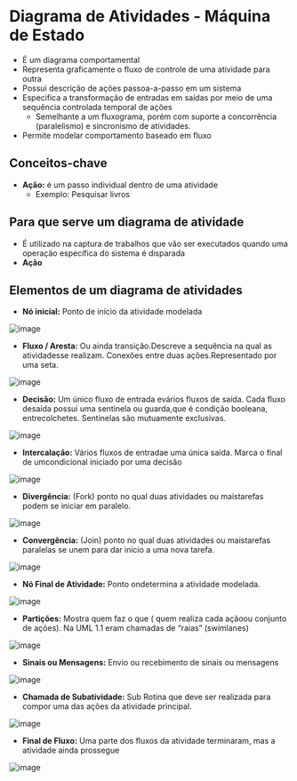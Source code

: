 # Diagrama de Atividades -  Máquina de Estado
* É um diagrama comportamental
* Representa graficamente o fluxo de controle de uma atividade para outra
* Possui descrição de ações passoa-a-passo em um sistema
* Especifica a transformação de entradas em saídas por meio de uma sequência controlada temporal de ações
  *  Semelhante a um fluxograma, porém com suporte a concorrência (paralelismo) e sincronismo de atividades.
* Permite modelar comportamento baseado em fluxo

## Conceitos-chave
* **Ação:** é um passo individual dentro de uma atividade
  * Exemplo: Pesquisar livros

## Para que serve um diagrama de atividade
* É utilizado na captura de trabalhos que vão ser executados quando uma operação específica do sistema é disparada
 * **Ação**

## Elementos de um diagrama de atividades
* **Nó inicial:** Ponto de início da atividade modelada

![image](https://github.com/user-attachments/assets/687de893-fde7-4e4d-9214-cd6327cddf44)

* **Fluxo / Aresta:** Ou ainda transição.Descreve a sequência na qual as atividadesse realizam. Conexões entre duas ações.Representado por uma seta.

![image](https://github.com/user-attachments/assets/fc146e78-cbf0-490b-9610-32697cfd0307)

* **Decisão:** Um único fluxo de entrada evários fluxos de saída. Cada fluxo desaída possui uma sentinela ou guarda,que é condição booleana, entrecolchetes. Sentinelas são mutuamente exclusivas.

![image](https://github.com/user-attachments/assets/6f013a1d-00fe-469d-94fa-36cfe1f5fba9)

* **Intercalação:** Vários fluxos de entradae uma única saída. Marca o final de umcondicional iniciado por uma decisão

![image](https://github.com/user-attachments/assets/b9342142-b8f9-4c99-bf5e-906740793621)

* **Divergência:** (Fork) ponto no qual duas atividades ou maistarefas podem se iniciar em paralelo.

![image](https://github.com/user-attachments/assets/3abb408a-184a-4d0c-839f-6fa40d9e3749)

* **Convergência:** (Join) ponto no qual duas atividades ou maistarefas paralelas se unem para dar início a uma nova tarefa.

![image](https://github.com/user-attachments/assets/edb09743-1b00-4b39-92e9-86eebe46c6f2)

* **Nó Final de Atividade:** Ponto ondetermina a atividade modelada.

![image](https://github.com/user-attachments/assets/d843356e-7e40-4b87-b07f-42cd2b34dabf)

* **Partições:** Mostra quem faz o que ( quem realiza cada açãoou conjunto de ações). Na UML 1.1 eram chamadas de “raias” (swimlanes)

![image](https://github.com/user-attachments/assets/18745f41-a7c4-4ab0-bc6a-3518628a06f9)

* **Sinais ou Mensagens:** Envio ou recebimento de sinais ou mensagens

![image](https://github.com/user-attachments/assets/014644da-926f-47d1-82f5-67efe8cdfb21)

* **Chamada de Subatividade:** Sub Rotina que deve ser realizada para compor uma das ações da atividade principal. 

![image](https://github.com/user-attachments/assets/a2491d8e-6820-4f18-895c-2a1a2deadc06)

* **Final de Fluxo:** Uma parte dos fluxos da atividade terminaram, mas a atividade ainda prossegue

![image](https://github.com/user-attachments/assets/2eda50a7-29e3-4fe1-83b0-57c0c35f3399)

